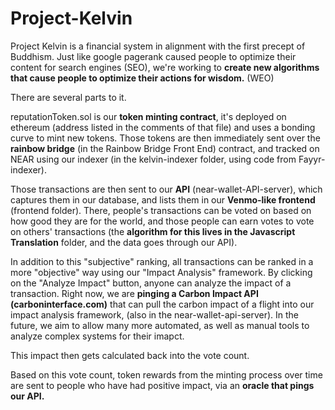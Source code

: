 # Project-Kelvin
Project Kelvin is a financial system in alignment with the first precept of Buddhism.  Just like google pagerank caused people to optimize their content for search engines (SEO), we're working to **create new algorithms that cause people to optimize their actions for wisdom.** (WEO)

There are several parts to it. 

reputationToken.sol is our **token minting contract**, it's deployed on ethereum (address listed in the comments of that file) and uses a bonding curve to mint new tokens. Those tokens are then immediately sent over the **rainbow bridge** (in the Rainbow Bridge Front End) contract, and tracked on NEAR using our indexer (in the kelvin-indexer folder, using code from Fayyr-indexer).

Those transactions are then sent to our **API** (near-wallet-API-server), which captures them in our database, and lists them in our **Venmo-like frontend** (frontend folder).  There, people's transactions can be voted on based on how good they are for the world, and those people can earn votes to vote on others' transactions (the **algorithm for this lives in the Javascript Translation** folder, and the data goes through our API).

In addition to this "subjective" ranking, all transactions can be ranked in a more "objective" way using our "Impact Analysis" framework.  By clicking on the "Analyze Impact" button, anyone can analyze the impact of a transaction.  Right now, we are **pinging a Carbon Impact API (carboninterface.com)** that can pull the carbon impact of a flight into our impact analysis framework, (also in the near-wallet-api-server). In the future, we aim to allow many more automated, as well as manual tools to analyze complex systems for their imapct.

This impact then gets calculated back into the vote count.

Based on this vote count, token rewards from the minting process over time are sent to people who have had positive impact, via an **oracle that pings our API.**

